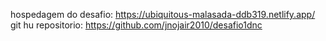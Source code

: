 hospedagem do desafio: https://ubiquitous-malasada-ddb319.netlify.app/
git hu repositorio: https://github.com/jnojair2010/desafio1dnc

